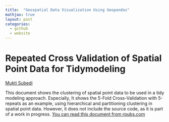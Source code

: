 ```yaml
---
title:  "Geospatial Data Visualization Using Geopandas"
mathjax: true
layout: post
categories:
  - github
  - website
---
```



# Repeated Cross Validation of Spatial Point Data for Tidymodeling
 [Mukti Subedi](suvedimukti@gmail.com)
 
This document shows the clustering of spatial point data to be used in a tidy modeling approach. 
Especially, It shows the 5-Fold Cross-Validation with 5-repeats as an example, using hierarchical and partitioning 
clustering in spatial point data. However, it does not include the source code, as it is part of a work in progress. 
[You can read this document from rpubs.com](https://rpubs.com/suvedimukti/870150)

